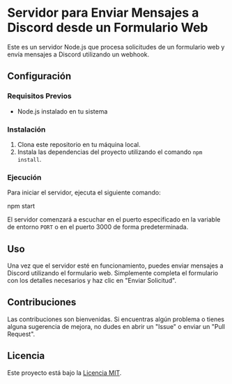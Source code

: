 # Servidor para Enviar Mensajes a Discord desde un Formulario Web

Este es un servidor Node.js que procesa solicitudes de un formulario web y envía mensajes a Discord utilizando un webhook.

## Configuración

### Requisitos Previos

- Node.js instalado en tu sistema

### Instalación

1. Clona este repositorio en tu máquina local.
2. Instala las dependencias del proyecto utilizando el comando `npm install`.


### Ejecución

Para iniciar el servidor, ejecuta el siguiente comando:

npm start

El servidor comenzará a escuchar en el puerto especificado en la variable de entorno `PORT` o en el puerto 3000 de forma predeterminada.

## Uso

Una vez que el servidor esté en funcionamiento, puedes enviar mensajes a Discord utilizando el formulario web. Simplemente completa el formulario con los detalles necesarios y haz clic en "Enviar Solicitud".

## Contribuciones

Las contribuciones son bienvenidas. Si encuentras algún problema o tienes alguna sugerencia de mejora, no dudes en abrir un "Issue" o enviar un "Pull Request".

## Licencia

Este proyecto está bajo la [Licencia MIT](https://opensource.org/licenses/MIT).
